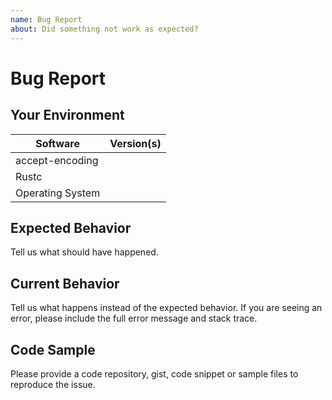 ```yaml
---
name: Bug Report
about: Did something not work as expected?
---
```


# Bug Report
## Your Environment
| Software         | Version(s) |
| ---------------- | ---------- |
| accept-encoding      |
| Rustc            |
| Operating System |

## Expected Behavior
Tell us what should have happened.

## Current Behavior
Tell us what happens instead of the expected behavior. If you are seeing an
error, please include the full error message and stack trace.

## Code Sample
Please provide a code repository, gist, code snippet or sample files to
reproduce the issue.
